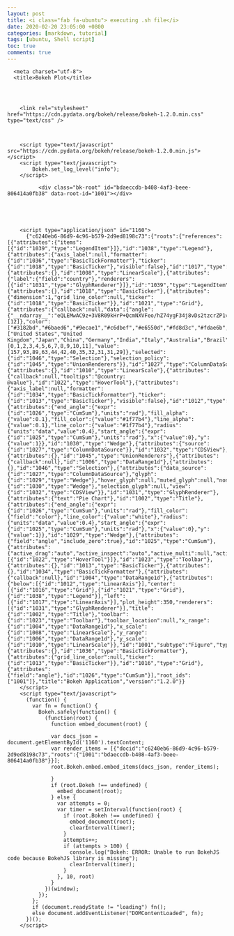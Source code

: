 ```yaml
---
layout: post
title: <i class="fab fa-ubuntu"> executing .sh file</i>
date: 2020-02-20 23:05:00 +0800
categories: [markdown, tutorial]
tags: [ubuntu, Shell script]
toc: true
comments: true
---
```






<!DOCTYPE html>
<html lang="en">
  
  <head>
    
      <meta charset="utf-8">
      <title>Bokeh Plot</title>
      
      
        
          
        <link rel="stylesheet" href="https://cdn.pydata.org/bokeh/release/bokeh-1.2.0.min.css" type="text/css" />
        
        
          
        <script type="text/javascript" src="https://cdn.pydata.org/bokeh/release/bokeh-1.2.0.min.js"></script>
        <script type="text/javascript">
            Bokeh.set_log_level("info");
        </script>
        
      
      
    
  </head>
  
  
  <body>
    
      
        
          
          
            
              <div class="bk-root" id="bdaeccdb-b408-4af3-beee-806414a0fb38" data-root-id="1001"></div>
            
          
        
      
      
        <script type="application/json" id="1160">
          {"c6240eb6-86d9-4c96-b579-2d9ed8198c73":{"roots":{"references":[{"attributes":{"items":[{"id":"1039","type":"LegendItem"}]},"id":"1038","type":"Legend"},{"attributes":{"axis_label":null,"formatter":{"id":"1036","type":"BasicTickFormatter"},"ticker":{"id":"1018","type":"BasicTicker"},"visible":false},"id":"1017","type":"LinearAxis"},{"attributes":{},"id":"1008","type":"LinearScale"},{"attributes":{"label":{"field":"country"},"renderers":[{"id":"1031","type":"GlyphRenderer"}]},"id":"1039","type":"LegendItem"},{"attributes":{},"id":"1018","type":"BasicTicker"},{"attributes":{"dimension":1,"grid_line_color":null,"ticker":{"id":"1018","type":"BasicTicker"}},"id":"1021","type":"Grid"},{"attributes":{"callback":null,"data":{"angle":{"__ndarray__":"eQLEMwAC9z+3V8R09kHrP+QcmNXVFeo/hZ74ygF34j8vDs2tzcrZP1vToA6tntg/iJh0b4xy1z93BYbhOoTUPzmtw/IJwtI/0I8to/kr0j/Qjy2j+SvSP/xUAQTZ/9A/","dtype":"float64","shape":[12]},"color":["#3182bd","#6baed6","#9ecae1","#c6dbef","#e6550d","#fd8d3c","#fdae6b","#fdd0a2","#31a354","#74c476","#a1d99b","#c7e9c0"],"country":["United States","United Kingdom","Japan","China","Germany","India","Italy","Australia","Brazil","France","Taiwan","Spain"],"index":[0,1,2,3,4,5,6,7,8,9,10,11],"value":[157,93,89,63,44,42,40,35,32,31,31,29]},"selected":{"id":"1046","type":"Selection"},"selection_policy":{"id":"1045","type":"UnionRenderers"}},"id":"1027","type":"ColumnDataSource"},{"attributes":{},"id":"1010","type":"LinearScale"},{"attributes":{"callback":null,"tooltips":"@country: @value"},"id":"1022","type":"HoverTool"},{"attributes":{"axis_label":null,"formatter":{"id":"1034","type":"BasicTickFormatter"},"ticker":{"id":"1013","type":"BasicTicker"},"visible":false},"id":"1012","type":"LinearAxis"},{"attributes":{"end_angle":{"expr":{"id":"1026","type":"CumSum"},"units":"rad"},"fill_alpha":{"value":0.1},"fill_color":{"value":"#1f77b4"},"line_alpha":{"value":0.1},"line_color":{"value":"#1f77b4"},"radius":{"units":"data","value":0.4},"start_angle":{"expr":{"id":"1025","type":"CumSum"},"units":"rad"},"x":{"value":0},"y":{"value":1}},"id":"1030","type":"Wedge"},{"attributes":{"source":{"id":"1027","type":"ColumnDataSource"}},"id":"1032","type":"CDSView"},{"attributes":{},"id":"1045","type":"UnionRenderers"},{"attributes":{"callback":null},"id":"1006","type":"DataRange1d"},{"attributes":{},"id":"1046","type":"Selection"},{"attributes":{"data_source":{"id":"1027","type":"ColumnDataSource"},"glyph":{"id":"1029","type":"Wedge"},"hover_glyph":null,"muted_glyph":null,"nonselection_glyph":{"id":"1030","type":"Wedge"},"selection_glyph":null,"view":{"id":"1032","type":"CDSView"}},"id":"1031","type":"GlyphRenderer"},{"attributes":{"text":"Pie Chart"},"id":"1002","type":"Title"},{"attributes":{"end_angle":{"expr":{"id":"1026","type":"CumSum"},"units":"rad"},"fill_color":{"field":"color"},"line_color":{"value":"white"},"radius":{"units":"data","value":0.4},"start_angle":{"expr":{"id":"1025","type":"CumSum"},"units":"rad"},"x":{"value":0},"y":{"value":1}},"id":"1029","type":"Wedge"},{"attributes":{"field":"angle","include_zero":true},"id":"1025","type":"CumSum"},{"attributes":{"active_drag":"auto","active_inspect":"auto","active_multi":null,"active_scroll":"auto","active_tap":"auto","tools":[{"id":"1022","type":"HoverTool"}]},"id":"1023","type":"Toolbar"},{"attributes":{},"id":"1013","type":"BasicTicker"},{"attributes":{},"id":"1034","type":"BasicTickFormatter"},{"attributes":{"callback":null},"id":"1004","type":"DataRange1d"},{"attributes":{"below":[{"id":"1012","type":"LinearAxis"}],"center":[{"id":"1016","type":"Grid"},{"id":"1021","type":"Grid"},{"id":"1038","type":"Legend"}],"left":[{"id":"1017","type":"LinearAxis"}],"plot_height":350,"renderers":[{"id":"1031","type":"GlyphRenderer"}],"title":{"id":"1002","type":"Title"},"toolbar":{"id":"1023","type":"Toolbar"},"toolbar_location":null,"x_range":{"id":"1004","type":"DataRange1d"},"x_scale":{"id":"1008","type":"LinearScale"},"y_range":{"id":"1006","type":"DataRange1d"},"y_scale":{"id":"1010","type":"LinearScale"}},"id":"1001","subtype":"Figure","type":"Plot"},{"attributes":{},"id":"1036","type":"BasicTickFormatter"},{"attributes":{"grid_line_color":null,"ticker":{"id":"1013","type":"BasicTicker"}},"id":"1016","type":"Grid"},{"attributes":{"field":"angle"},"id":"1026","type":"CumSum"}],"root_ids":["1001"]},"title":"Bokeh Application","version":"1.2.0"}}
        </script>
        <script type="text/javascript">
          (function() {
            var fn = function() {
              Bokeh.safely(function() {
                (function(root) {
                  function embed_document(root) {
                    
                  var docs_json = document.getElementById('1160').textContent;
                  var render_items = [{"docid":"c6240eb6-86d9-4c96-b579-2d9ed8198c73","roots":{"1001":"bdaeccdb-b408-4af3-beee-806414a0fb38"}}];
                  root.Bokeh.embed.embed_items(docs_json, render_items);
                
                  }
                  if (root.Bokeh !== undefined) {
                    embed_document(root);
                  } else {
                    var attempts = 0;
                    var timer = setInterval(function(root) {
                      if (root.Bokeh !== undefined) {
                        embed_document(root);
                        clearInterval(timer);
                      }
                      attempts++;
                      if (attempts > 100) {
                        console.log("Bokeh: ERROR: Unable to run BokehJS code because BokehJS library is missing");
                        clearInterval(timer);
                      }
                    }, 10, root)
                  }
                })(window);
              });
            };
            if (document.readyState != "loading") fn();
            else document.addEventListener("DOMContentLoaded", fn);
          })();
        </script>
    
  </body>
  
</html>
